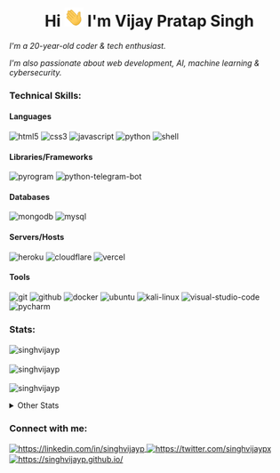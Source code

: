 <h1 align="center">
    Hi
    <img src="https://raw.githubusercontent.com/ABSphreak/ABSphreak/master/gifs/Hi.gif" width="35">
    I'm Vijay Pratap Singh
</h1>

*I'm a 20-year-old coder & tech enthusiast.*

*I'm also passionate about web development, AI, machine learning & cybersecurity.*

### Technical Skills:
#### Languages
<p>
    <img src="https://img.shields.io/badge/HTML5-000?style=for-the-badge&logo=html5&logoColor=E34F26" alt="html5" />
    <img src="https://img.shields.io/badge/CSS3-000?style=for-the-badge&logo=css3&logoColor=1572B6" alt="css3" />
    <img src="https://img.shields.io/badge/JavaScript-000?style=for-the-badge&logo=javascript&logoColor=F7DF1E" alt="javascript" />
    <img src="https://img.shields.io/badge/Python-000?style=for-the-badge&logo=python&logoColor=ffde57" alt="python" />
    <img src="https://img.shields.io/badge/Shell_Script-000?style=for-the-badge&logo=gnu-bash&logoColor=white" alt="shell" />
</p>

#### Libraries/Frameworks
<p>
    <img src="https://img.shields.io/badge/Pyrogram-black?style=for-the-badge&logo=fireship&logoColor=orange" alt="pyrogram" />
    <img src="https://img.shields.io/badge/Python_telegram_bot-black?style=for-the-badge&logo=probot&logoColor=blue" alt="python-telegram-bot" />
</p>

#### Databases
<p>
    <img src="https://img.shields.io/badge/MongoDB-black?style=for-the-badge&logo=mongodb&logoColor=4DB33D" alt="mongodb" />
    <img src="https://img.shields.io/badge/MySQL-000000?style=for-the-badge&logo=mysql&logoColor=white" alt="mysql" />
</p>

#### Servers/Hosts
<p>
    <img src="https://img.shields.io/badge/heroku-100000?style=for-the-badge&logo=heroku&logoColor=blueviolet" alt="heroku" />
    <img src="https://img.shields.io/badge/Cloudflare-000?style=for-the-badge&logo=cloudflare&logoColor=faae40" alt="cloudflare" />
    <img src="https://img.shields.io/badge/Vercel-black?style=for-the-badge&logo=vercel&logoColor=white" alt="vercel" />
</p>

#### Tools
<p>
    <img src="https://img.shields.io/badge/Git-000?style=for-the-badge&logo=git&logoColor=f44d27" alt="git" />
    <img src="https://img.shields.io/badge/GitHub-000?style=for-the-badge&logo=github&logoColor=ffffff" alt="github" />
    <img src="https://img.shields.io/badge/docker-%23000.svg?style=for-the-badge&logo=docker&logoColor=0db7ed" alt="docker" />
    <img src="https://img.shields.io/badge/Ubuntu-000?style=for-the-badge&logo=ubuntu&logoColor=E95420" alt="ubuntu" />
    <img src="https://img.shields.io/badge/Kali%20Linux-black?style=for-the-badge&logo=kali-linux" alt="kali-linux" />
    <img src="https://img.shields.io/badge/VS%20Code-000?style=for-the-badge&logo=visual-studio-code&logoColor=0078d7" alt="visual-studio-code" />
    <img src="https://img.shields.io/badge/Pycharm-black?style=for-the-badge&logo=pycharm&logoColor=green" alt="pycharm" />
</p>

### Stats: 
 <p> 
     <img align="center" src="https://github-readme-stats.vercel.app/api?username=singhvijayp&show_icons=true&theme=vision-friendly-dark" alt="singhvijayp" height="139" /> </br> </br>
     <img align="center" src="https://github-readme-stats.vercel.app/api/top-langs/?username=singhvijayp&layout=compact&theme=vision-friendly-dark" alt="singhvijayp" height="139" /> </br> </br>
     <img aligh="center" src="https://streak-stats.demolab.com/?user=singhvijayp&theme=vision-friendly-dark" alt="singhvijayp" height="139" />
 </p>

 <details> 
   <summary>Other Stats</summary> 
   <br/> 
 <p align="left"> <a href="https://github.com/singhvijayp"><img src="https://github-profile-trophy.vercel.app/?username=singhvijayp&theme=juicyfresh" alt="stats" /></a> </p> 
 </details>
 
### Connect with me:

<p align="left">
    <a href="https://linkedin.com/in/singhvijayp">
        <img align="center" src="https://img.shields.io/badge/LinkedIn-000?style=for-the-badge&logo=linkedin&logoColor=0077B5" alt="https://linkedin.com/in/singhvijayp" />
    </a>
    <a href="https://twitter.com/singhvjpratap">
        <img align="center" src="https://img.shields.io/badge/Twitter-000?style=for-the-badge&logo=twitter&logoColor=1DA1F2" alt="https://twitter.com/singhvijaypx" />
    </a>
    <a href="https://singhvijayp.github.io/">
        <img align="center" src="https://img.shields.io/badge/Portfolio-000?style=for-the-badge&logo=ionic&logoColor=18A303" alt="https://singhvijayp.github.io/" />
    </a>
</p>
